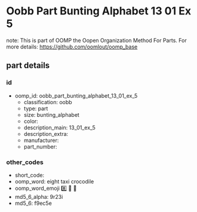 # Oobb Part Bunting Alphabet 13 01 Ex 5  

note: This is part of OOMP the Oopen Organization Method For Parts. For more details: https://github.com/oomlout/oomp_base

##  part details





### id
* oomp_id: oobb_part_bunting_alphabet_13_01_ex_5
  * classification: oobb
  * type: part
  * size: bunting_alphabet
  * color: 
  * description_main: 13_01_ex_5
  * description_extra: 
  * manufacturer: 
  * part_number: 

### other_codes
* short_code: 
* oomp_word: eight taxi crocodile
* oomp_word_emoji :eight: :taxi: :crocodile:
* md5_6_alpha: 9r23i
* md5_6: f9ec5e